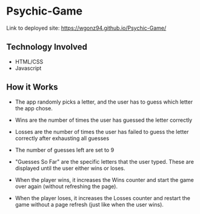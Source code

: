 # Psychic-Game


Link to deployed site:
https://wgonz94.github.io/Psychic-Game/

## Technology Involved
- HTML/CSS
- Javascript

## How it Works

- The app randomly picks a letter, and the user has to guess which letter the app chose. 

- Wins are the number of times the user has guessed the letter correctly

- Losses are the number of times the user has failed to guess the letter correctly after exhausting all guesses

- The number of guesses left are set to 9

- "Guesses So Far" are the specific letters that the user typed. These are displayed until the user either wins or loses.

- When the player wins, it increases the Wins counter and start the game over again (without refreshing the page).

- When the player loses, it increases the Losses counter and restart the game without a page refresh (just like when the user wins).
